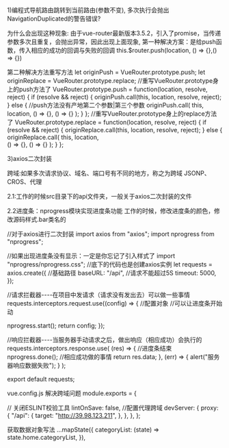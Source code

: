 1)编程式导航路由跳转到当前路由(参数不变), 多次执行会抛出NavigationDuplicated的警告错误?

为什么会出现这种现象:
由于vue-router最新版本3.5.2，引入了promise，当传递参数多次且重复，会抛出异常，因此出现上面现象,
第一种解决方案：是给push函数，传入相应的成功的回调与失败的回调
this.$router.push(location,  () => {},() => {})

第二种解决方法重写方法
let originPush = VueRouter.prototype.push;
let originReplace = VueRouter.prototype.replace;
//重写VueRouter.prototype身上的push方法了
VueRouter.prototype.push = function(location, resolve, reject) {
  if (resolve && reject) {
    originPush.call(this, location, resolve, reject);
  } else {
    //push方法没有产地第二个参数|第三个参数
    originPush.call(
      this,
      location,
      () => {},
      () => {}
    );
  }
};
//重写VueRouter.prototype身上的replace方法了
VueRouter.prototype.replace = function(location, resolve, reject) {
  if (resolve && reject) {
    originReplace.call(this, location, resolve, reject);
  } else {
    originReplace.call(
      this,
      location,  
      () => {},
      () => {}
    );
  }
};








3)axios二次封装

跨域:如果多次请求协议、域名、端口号有不同的地方，称之为跨域
JSONP、CROS、代理

2.1:工作的时候src目录下的api文件夹，一般关于axios二次封装的文件

2.2进度条：nprogress模块实现进度条功能
工作的时候，修改进度条的颜色，修改源码样式.bar类名的


 //对于axios进行二次封装
import axios from "axios";
import nprogress from "nprogress";

//如果出现进度条没有显示：一定是你忘记了引入样式了
import "nprogress/nprogress.css";
//底下的代码也是创建axios实例
let requests = axios.create({
  //基础路径
  baseURL: "/api",
  //请求不能超过5S
  timeout: 5000,
});

//请求拦截器----在项目中发请求（请求没有发出去）可以做一些事情
requests.interceptors.request.use((config) => {
  //配置对象
  //可以让进度条开始动

  nprogress.start();
  return config;
});

//响应拦截器----当服务器手动请求之后，做出响应（相应成功）会执行的
requests.interceptors.response.use(
  (res) => {
    //进度条结束
    nprogress.done();
    //相应成功做的事情
    return res.data;
  },
  (err) => {
    alert("服务器响应数据失败");
  }
);

export default requests;

vue.config.js
解决跨域问题
module.exports = {
 
  // 关闭ESLINT校验工具
  lintOnSave: false,
  //配置代理跨域
  devServer: {
    proxy: {
      "/api": {
        target: "http://39.98.123.211",
      },
    },
  },
};

获取数据对象写法
  ...mapState({
      categoryList: (state) => state.home.categoryList,
    }),
     
   


















